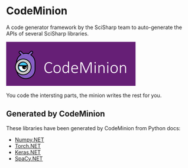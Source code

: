 # CodeMinion
A code generator framework by the SciSharp team to auto-generate the APIs of several SciSharp libraries.

![CodeMinion](art/code_minion.png)

You code the intersting parts, the minion writes the rest for you.

## Generated by CodeMinion
These libraries have been generated by CodeMinion from Python docs:
* [Numpy.NET](https://github.com/SciSharp/Numpy.NET)
* [Torch.NET](https://github.com/SciSharp/Torch.NET)
* [Keras.NET](https://github.com/SciSharp/Keras.NET)
* [SpaCy.NET](https://github.com/SciSharp/SpaCy.NET)
